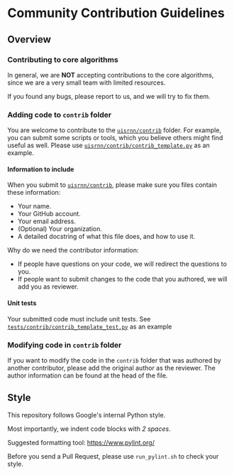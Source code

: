 # Community Contribution Guidelines

## Overview

### Contributing to core algorithms

In general, we are **NOT** accepting contributions to the core algorithms,
since we are a very small team with limited resources.

If you found any bugs, please report to us, and we will try to fix them.

### Adding code to `contrib` folder

You are welcome to contribute to the [`uisrnn/contrib`](uisrnn/contrib) folder.
For example, you can submit some scripts or tools, which you believe
others might find useful as well.
Please use
[`uisrnn/contrib/contrib_template.py`](uisrnn/contrib/contrib_template.py)
as an example.

#### Information to include

When you submit to [`uisrnn/contrib`](uisrnn/contrib),
please make sure you files contain these information:

* Your name.
* Your GitHub account.
* Your email address.
* (Optional) Your organization.
* A detailed docstring of what this file does, and how to use it.

Why do we need the contributor information:

* If people have questions on your code, we will redirect the questions to you.
* If people want to submit changes to the code that you authored, we will add
you as reviewer.

#### Unit tests

Your submitted code must include unit tests. See
[`tests/contrib/contrib_template_test.py`](tests/contrib/contrib_template_test.py)
 as an example

### Modifying code in `contrib` folder

If you want to modify the code in the `contrib` folder that was authored by
another contributor, please add the original author as the reviewer.
The author information can be found at the head of the file.

## Style

This repository follows Google's internal Python style.

Most importantly, we indent code blocks with *2 spaces*.

Suggested formatting tool: https://www.pylint.org/

Before you send a Pull Request, please use `run_pylint.sh` to check your style.
